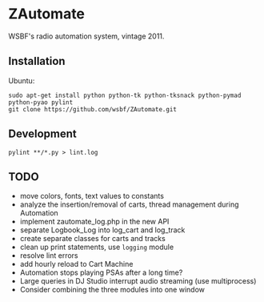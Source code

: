 ZAutomate
=========

WSBF's radio automation system, vintage 2011.

## Installation

Ubuntu:
```
sudo apt-get install python python-tk python-tksnack python-pymad python-pyao pylint
git clone https://github.com/wsbf/ZAutomate.git
```

## Development

```
pylint **/*.py > lint.log
```

## TODO

- move colors, fonts, text values to constants
- analyze the insertion/removal of carts, thread management during Automation
- implement zautomate_log.php in the new API
- separate Logbook_Log into log_cart and log_track
- create separate classes for carts and tracks
- clean up print statements, use `logging` module
- resolve lint errors
- add hourly reload to Cart Machine
- Automation stops playing PSAs after a long time?
- Large queries in DJ Studio interrupt audio streaming (use multiprocess)
- Consider combining the three modules into one window
